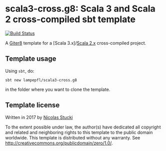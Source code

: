 scala3-cross.g8: Scala 3 and Scala 2 cross-compiled sbt template
=================
[![Build Status](https://travis-ci.org/lampepfl/dotty-cross.g8.svg?branch=master)](https://travis-ci.org/lampepfl/dotty-cross.g8/)

A [Giter8][g8] template for a [Scala 3.x]/[Scala 2.x] cross-compiled project.

Template usage
--------------
Using `sbt`, do:
```
sbt new lampepfl/scala3-cross.g8
```
in the folder where you want to clone the template.

Template license
----------------
Written in 2017 by [Nicolas Stucki]

To the extent possible under law, the author(s) have dedicated all copyright and related
and neighboring rights to this template to the public domain worldwide.
This template is distributed without any warranty. See <http://creativecommons.org/publicdomain/zero/1.0/>.

[g8]: http://www.foundweekends.org/giter8/
[Scala 3]: https://dotty.epfl.ch/
[Scala 2.x]: https://www.scala-lang.org/
[Nicolas Stucki]: https://github.com/nicolasstucki
